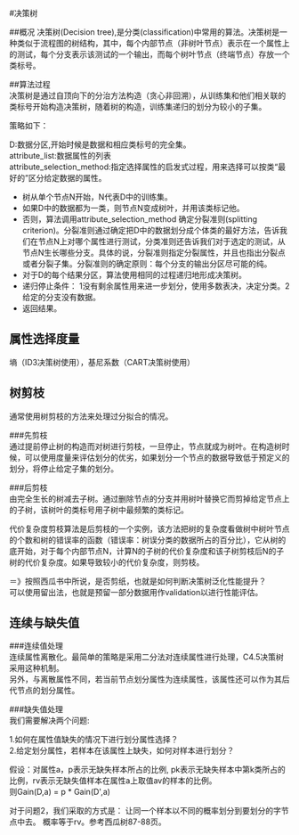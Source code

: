 #决策树  

##概况
决策树(Decision tree),是分类(classification)中常用的算法。决策树是一种类似于流程图的树结构，其中，每个内部节点（非树叶节点）表示在一个属性上的测试，每个分支表示该测试的一个输出，而每个树叶节点（终端节点）存放一个类标号。

##算法过程  
决策树是通过自顶向下的分治方法构造（贪心非回溯），从训练集和他们相关联的类标号开始构造决策树，随着树的构造，训练集递归的划分为较小的子集。  

策略如下：

D:数据分区,开始时候是数据和相应类标号的完全集。  
attribute_list:数据属性的列表  
attribute_selection_method:指定选择属性的启发式过程，用来选择可以按类“最好的”区分给定数据的属性。  

 *  树从单个节点N开始，N代表D中的训练集。
 *  如果D中的数据都为一类，则节点N变成树叶，并用该类标记他。
 *  否则，算法调用attribute_selection_method 确定分裂准则(splitting criterion)。分裂准则通过确定把D中的数据划分成个体类的最好方法，告诉我们在节点N上对哪个属性进行测试，分类准则还告诉我们对于选定的测试，从节点N生长哪些分支。具体的说，分裂准则指定分裂属性，并且也指出分裂点或者分裂子集。分裂准则的确定原则：每个分支的输出分区尽可能的纯。
 * 对于D的每个结果分区，算法使用相同的过程递归地形成决策树。
 * 递归停止条件： 1没有剩余属性用来进一步划分，使用多数表决，决定分类。2给定的分支没有数据。
 * 返回结果。
 

## 属性选择度量
墒（ID3决策树使用），基尼系数（CART决策树使用）

## 树剪枝  
通常使用树剪枝的方法来处理过分拟合的情况。  

###先剪枝  
通过提前停止树的构造而对树进行剪枝，一旦停止，节点就成为树叶。在构造树时候，可以使用度量来评估划分的优劣，如果划分一个节点的数据导致低于预定义的划分，将停止给定子集的划分。

###后剪枝  
由完全生长的树减去子树。通过删除节点的分支并用树叶替换它而剪掉给定节点上的子树，该树叶的类标号用子树中最频繁的类标记。  

代价复杂度剪枝算法是后剪枝的一个实例，该方法把树的复杂度看做树中树叶节点的个数和树的错误率的函数（错误率：树误分类的数据所占的百分比），它从树的底开始，对于每个内部节点N，计算N的子树的代价复杂度和该子树剪枝后N的子树的代价复杂度。如果导致较小的代价复杂度，则剪枝。  

＝》按照西瓜书中所说，是否剪纸，也就是如何判断决策树泛化性能提升？   
可以使用留出法，也就是预留一部分数据用作validation以进行性能评估。

## 连续与缺失值    

###连续值处理  
连续属性离散化。最简单的策略是采用二分法对连续属性进行处理，C4.5决策树采用这种机制。  
另外，与离散属性不同，若当前节点划分属性为连续属性，该属性还可以作为其后代节点的划分属性。  

###缺失值处理  
我们需要解决两个问题:   

1.如何在属性值缺失的情况下进行划分属性选择？  
2.给定划分属性，若样本在该属性上缺失，如何对样本进行划分？  

假设：对属性a，p表示无缺失样本所占的比例, pk表示无缺失样本中第k类所占的比例，rv表示无缺失值样本在属性a上取值av的样本的比例。  
则Gain(D,a) = p * Gain(D',a)   

对于问题2，我们采取的方式是： 让同一个样本以不同的概率划分到要划分的字节点中去。 概率等于rv。参考西瓜树87-88页。
